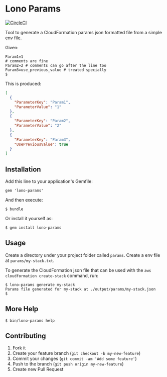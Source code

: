 # Lono Params

[![CircleCI](https://circleci.com/gh/tongueroo/lono-params.svg?style=svg)](https://circleci.com/gh/tongueroo/lono-params)

Tool to generate a CloudFormation params json formatted file from a simple env file.

Given:

```
Param1=1
# comments are fine
Param2=2 # comments can go after the line too
Param3=use_previous_value # treated specially
$
```

This is produced:

```json
[
  {
    "ParameterKey": "Param1",
    "ParameterValue": "1"
  },
  {
    "ParameterKey": "Param2",
    "ParameterValue": "2"
  },
  {
    "ParameterKey": "Param3",
    "UsePreviousValue": true
  }
]
```

## Installation

Add this line to your application's Gemfile:

    gem 'lono-params'

And then execute:

    $ bundle

Or install it yourself as:

    $ gem install lono-params

## Usage

Create a directory under your project folder called `params`.  Create a env file at `params/my-stack.txt`.

To generate the CloudFormation json file that can be used with the `aws cloudformation create-stack` command, run:

```
$ lono-params generate my-stack
Params file generated for my-stack at ./output/params/my-stack.json
$
```

## More Help

```
$ bin/lono-params help
```

## Contributing

1. Fork it
2. Create your feature branch (`git checkout -b my-new-feature`)
3. Commit your changes (`git commit -am 'Add some feature'`)
4. Push to the branch (`git push origin my-new-feature`)
5. Create new Pull Request
